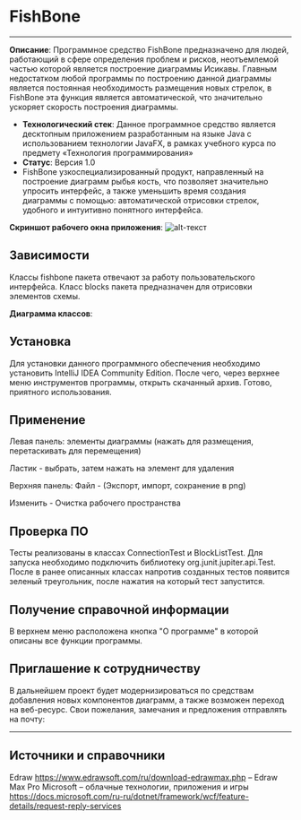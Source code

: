 # FishBone
----------------

**Описание**: Программное средство FishBone предназначено для людей, работающий в сфере определения проблем и рисков, неотъемлемой частью которой является построение диаграммы Исикавы. Главным недостатком любой программы по построению данной диаграммы является постоянная необходимость размещения новых стрелок, в FishBone эта функция является автоматической, что значительно ускоряет скорость построения диаграммы.

  - **Технологический стек**: Данное программное средство является десктопным приложением разработанным на языке Java с использованием технологии JavaFX, в рамках учебного курса по предмету «Технология программирования»
  - **Статус**: Версия 1.0
  - FishBone узкоспециализированный продукт, направленный на построение диаграмм рыбья кость, что позволяет значительно упросить интерфейс, а также уменьшить время создания диаграммы с помощью: автоматической отрисовки стрелок, удобного и интуитивно понятного интерфейса.

**Скриншот рабочего окна приложения**:
![alt-текст](https://github.com/Daniilzh12/FishBone-KP-/blob/main/FishBone/target/screenshot.jpg)

## Зависимости

Классы fishbone пакета отвечают за работу пользовательского интерфейса.
Класс blocks пакета предназначен для отрисовки элементов схемы.

**Диаграмма классов**:

## Установка

Для установки данного программного обеспечения необходимо установить IntelliJ IDEA Community Edition. После чего, через верхнее меню инструментов программы, открыть скачанный архив.
Готово, приятного использования.

## Применение

Левая панель: элементы диаграммы (нажать для размещения, перетаскивать для перемещения)

Ластик - выбрать, затем нажать на элемент для удаления

Верхняя панель: Файл - (Экспорт, импорт, сохранение в png)

Изменить - Очистка рабочего пространства

## Проверка ПО

Тесты реализованы в классах ConnectionTest и BlockListTest. Для запуска необходимо подключить библиотеку org.junit.jupiter.api.Test. После в ранее описанных классах напротив созданных тестов появится зеленый треугольник, после нажатия на который тест запустится.

## Получение справочной информации

В верхнем меню расположена кнопка "О программе" в которой описаны все функции программы.

## Приглашение к сотрудничеству

В дальнейшем проект будет модернизироваться по средствам добавления новых компонентов диаграмм, а также возможен переход на веб-ресурс.
Свои пожелания, замечания и предложения отправлять на почту:

----

## Источники и справочники
Edraw https://www.edrawsoft.com/ru/download-edrawmax.php – Edraw Max Pro 
Microsoft – облачные технологии, приложения и игры https://docs.microsoft.com/ru-ru/dotnet/framework/wcf/feature-details/request-reply-services
